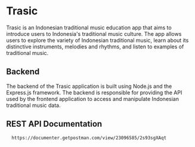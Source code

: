 
# Trasic

Trasic is an Indonesian traditional music education app that aims to introduce users to Indonesia's traditional music culture. The app allows users to explore the variety of Indonesian traditional music, learn about its distinctive instruments, melodies and rhythms, and listen to examples of traditional music.

## Backend

The backend of the Trasic application is built using Node.js and the Express.js framework. The backend is responsible for providing the API used by the frontend application to access and manipulate Indonesian traditional music data.

## REST API Documentation

```bash
  https://documenter.getpostman.com/view/23096585/2s93sgXAqt
```
